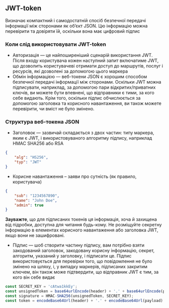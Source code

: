 ## JWT-token

Визначає компактний і самодостатній спосіб безпечної передачі інформації між сторонами як об’єкт JSON. Цю інформацію можна перевірити та довіряти їй, оскільки вона має цифровий підпис

### Коли слід використовувати JWT-token

-   Авторизація — це найпоширеніший сценарій використання JWT. Після входу користувача кожен наступний запит включатиме JWT, що дозволить користувачеві отримати доступ до маршрутів, послуг і ресурсів, які дозволені за допомогою цього маркера
-   Обмін інформацією — веб-токени JSON є хорошим способом безпечної передачі інформації між сторонами. Оскільки JWT можна підписувати, наприклад, за допомогою пари відкритих/приватних ключів, ви можете бути впевнені, що відправники є тими, за кого себе видають. Крім того, оскільки підпис обчислюється за допомогою заголовка та корисного навантаження, ви також можете перевірити, чи вміст не було змінено.

### Структура веб-токена JSON

-   Заголовок — зазвичай складається з двох частин: типу маркера, яким є JWT, і використовуваного алгоритму підпису, наприклад HMAC SHA256 або RSA

```json
{
    "alg": "HS256",
    "typ": "JWT"
}
```

-   Корисне навантаження – заяви про сутність (як правило, користувача)

```json
{
    "sub": "1234567890",
    "name": "John Doe",
    "admin": true
}
```

**Зауважте**, що для підписаних токенів ця інформація, хоча й захищена від підробки, доступна для читання будь-кому. Не розміщуйте секретну інформацію в елементах корисного навантаження або заголовка JWT, якщо вони не зашифровані.

-   Підпис — шоб створити частину підпису, вам потрібно взяти закодований заголовок, закодовану корисну інформацію, секрет, алгоритм, указаний у заголовку, і підписати це. Підпис використовується для перевірки того, що повідомлення не було змінено на шляху, і, у випадку маркерів, підписаних закритим ключем, він також може підтвердити, що відправник JWT є тим, за кого він себе видає

```js
const SECRET_KEY = 'cAtwa1kkEy';
const unsignedToken = base64urlEncode(header) + '.' + base64urlEncode(payload);
const signature = HMAC-SHA256(unsignedToken, SECRET_KEY);
const token = encodeBase64Url(header) + '.' + encodeBase64Url(payload) + '.' + encodeBase64Url(signature);
```
